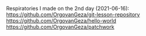 Respiratories I made on the 2nd day (2021-06-16):
https://github.com/OrgovanGeza/git-lesson-repository
https://github.com/OrgovanGeza/hello-world
https://github.com/OrgovanGeza/patchwork
